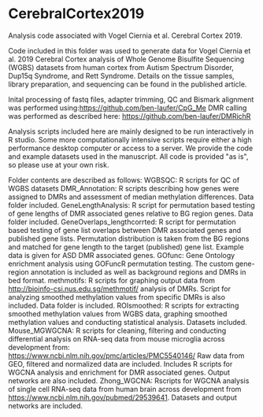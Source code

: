# CerebralCortex2019
Analysis code associated with Vogel Ciernia et al. Cerebral Cortex 2019.

Code included in this folder was used to generate data for Vogel Ciernia et al. 2019 Cerebral Cortex analysis of Whole Genome Bisulfite Sequencing (WGBS) datasets from human cortex from Autism Spectrum Disorder, Dup15q Syndrome, and Rett Syndrome. Details on the tissue samples, library preparation, and sequencing can be found in the published article. 

Inital processing of fastq files, adapter trimming, QC and Bismark alignment was performed using:https://github.com/ben-laufer/CpG_Me
DMR calling was performed as described here: https://github.com/ben-laufer/DMRichR

Analysis scripts included here are mainly designed to be run interactively in R studio. Some more computationally intensive scripts require either a high performance desktop computer or access to a server. We provide the code and example datasets used in the manuscript. All code is provided "as is", so please use at your own risk. 

Folder contents are described as follows:
WGBSQC: R scripts for QC of WGBS datasets
DMR_Annotation: R scripts describing how genes were assigned to DMRs and assessment of median methylation differences. Data folder included.
GeneLengthAnalysis: R script for permutation based testing of gene lengths of DMR associated genes relative to BG region genes. Data folder included.
GeneOverlaps_lengthcorrted: R script for permutation based testing of gene list overlaps between DMR associated genes and published gene lists. Permutation distribution is taken from the BG regions and matched for gene length to the target (published) gene list. Example data is given for ASD DMR associated genes.
GOfunc: Gene Ontology enrichment analysis using GOFuncR permutation testing. The custom gene-region annotation is included as well as background regions and DMRs in bed format.
methmotifs: R scripts for graphing output data from http://bioinfo-csi.nus.edu.sg/methmotif/ analysis of DMRs. Script for analyzing smoothed methylation values from specific DMRs is also included. Data folder is included. 
ROIsmoothed: R scripts for extracting smoothed methylation values from WGBS data, graphing smoothed methylation values and conducting statistical analysis. Datasets included.
Mouse_MGWGCNA: R scripts for cleaning, filtering and conducting differential analysis on RNA-seq data from mouse microglia across development from: https://www.ncbi.nlm.nih.gov/pmc/articles/PMC5540146/
Raw data from GEO, filtered and normalized data are included. Includes R scripts for WGCNA analysis and enrichment for DMR associated genes. Output networks are also included.
Zhong_WGCNA: Rscripts for WGCNA analysis of single cell RNA-seq data from human brain across development from https://www.ncbi.nlm.nih.gov/pubmed/29539641. Datasets and output networks are included.

